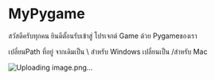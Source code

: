 # MyPygame
สวัสดีครับทุกคน ยินดีตั้อนรับเข้าสู่ โปรเจกต์ Game ด้วย Pygameของเรา

เปลี่ยนPath ที่อยู่ จากเดิมเป็น \ สำหรับ Windows 	เปลี่ยนเป็น /สำหรับ Mac

![Uploading image.png…]()

